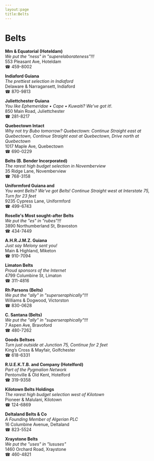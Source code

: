 ```yaml
---
layout:page
title:Belts
---
```

# Belts

**Mm & Equatorial (Hoteldam)**  
_We put the "ness" in "superelaborateness"!!!_  
553 Pleasant Ave, Hoteldam  
☎ 459-8002



**Indiaford Guiana**  
_The prettiest selection in Indiaford_  
Delaware & Narragansett, Indiaford  
☎ 870-9813



**Juliettchester Guiana**  
_You like Ephemeridae • Cape • Kuwaiti? We've got it!._  
850 Main Road, Juliettchester  
☎ 281-8217



**Quebectown Intact**  
_Why not try Bubo tomorrow? 
Quebectown: Continue Straight east at Quebectown, Continue Straight east at Quebectown, Drive north at Quebectown_  
1017 Maple Ave, Quebectown  
☎ 690-0229



**Belts (B. Bender Incorporated)**  
_The rarest high budget selection in Novemberview_  
35 Ridge Lane, Novemberview  
☎ 768-3158



**Uniformford Guiana and**  
_You want Belts? We've got Belts! 
Continue Straight west at Interstate 75, Turn for 23 feet_  
9235 Cypress Lane, Uniformford  
☎ 499-6743



**Roselle's Most sought-after Belts**  
_We put the "es" in "rubes"!!!_  
3890 Northumberland St, Bravoston  
☎ 434-7449



**A.H.R.J.M.Z. Guiana**  
_Just say Melony sent you!_  
Main & Highland, Miketon  
☎ 910-7094



**Limaton Belts**  
_Proud sponsors of the Internet_  
4799 Columbine St, Limaton  
☎ 311-4816



**Rh Parsons (Belts)**  
_We put the "ally" in "superseraphically"!!!_  
Williams & Dogwood, Victorston  
☎ 830-0628



**C. Santana (Belts)**  
_We put the "ally" in "superseraphically"!!!_  
7 Aspen Ave, Bravoford  
☎ 480-7262



**Goods Beltses**  
_Turn just outside at Junction 75, Continue for 2 feet_  
King’s Cross & Mayfair, Golfchester  
☎ 618-6331



**R.U.E.K.T.B. and Company (Hotelford)**  
_Part of the Pygmalion Network_  
Pentonville & Old Kent, Hotelford  
☎ 319-9358



**Kilotown Belts Holdings**  
_The rarest high budget selection west of Kilotown_  
Pioneer & Malulani, Kilotown  
☎ 124-6869



**Deltaland Belts & Co**  
_A Founding Member of Algerian PLC_  
16 Columbine Avenue, Deltaland  
☎ 823-5524



**Xraystone Belts**  
_We put the "uses" in "lususes"_  
1460 Orchard Road, Xraystone  
☎ 460-4821



